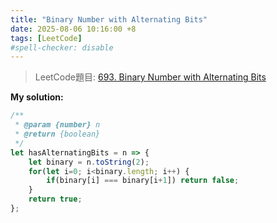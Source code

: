 ```yaml
---
title: "Binary Number with Alternating Bits"
date: 2025-08-06 10:16:00 +8
tags: [LeetCode]
#spell-checker: disable
---
```


> LeetCode題目: [693. Binary Number with Alternating Bits](https://leetcode.com/problems/binary-number-with-alternating-bits/description/)

**My solution:**
```js
/**
 * @param {number} n
 * @return {boolean}
 */
let hasAlternatingBits = n => {
    let binary = n.toString(2);
    for(let i=0; i<binary.length; i++) {
        if(binary[i] === binary[i+1]) return false;
    }
    return true;
};
```
